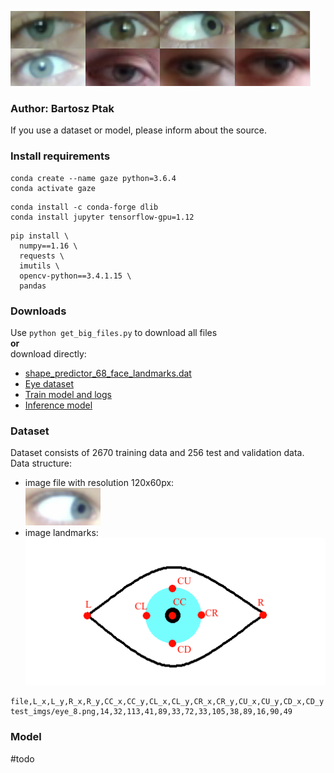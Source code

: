 ![eyes](https://github.com/bartoszptak/Gaze_Attention_Website_Mapping/blob/master/README_files/head.png?raw=true)
### Author: Bartosz Ptak
If you use a dataset or model, please inform about the source.

### Install requirements

```
conda create --name gaze python=3.6.4 
conda activate gaze
```

```
conda install -c conda-forge dlib
conda install jupyter tensorflow-gpu=1.12
```

```
pip install \
  numpy==1.16 \
  requests \
  imutils \
  opencv-python==3.4.1.15 \
  pandas
```

### Downloads

Use `python get_big_files.py` to download all files  
**or**  
download directly:
  - [shape_predictor_68_face_landmarks.dat](https://drive.google.com/open?id=1TXJn_tAKkgmg9aMAVUrY8E2A9xUpoxLl)
  - [Eye dataset](https://drive.google.com/open?id=1AQ-ToGm4-PG2HlEdnvVEzX73sf-XOBL5)
  - [Train model and logs](https://drive.google.com/open?id=1DyHAYc3qOjl4odaeI9YgW82PhTV5ZVHE)
  - [Inference model](https://drive.google.com/open?id=1wPEBjl6NjpQOhh-J2ZoR3XxxUPb7do4B)

### Dataset

Dataset consists of 2670 training data and 256 test and validation data. Data structure:
- image file with resolution 120x60px:  
![samle_eye](https://github.com/bartoszptak/Gaze_Attention_Website_Mapping/blob/master/README_files/eye_8.png?raw=true)  
- image landmarks:  
![landmarks](https://github.com/bartoszptak/Gaze_Attention_Website_Mapping/blob/master/README_files/description.png?raw=true)  

```
file,L_x,L_y,R_x,R_y,CC_x,CC_y,CL_x,CL_y,CR_x,CR_y,CU_x,CU_y,CD_x,CD_y
test_imgs/eye_8.png,14,32,113,41,89,33,72,33,105,38,89,16,90,49
```

### Model
#todo
